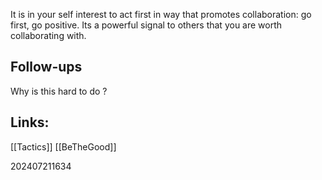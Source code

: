 It is in your self interest to act first in way that promotes collaboration: go first, go positive. Its a powerful signal to others that you are worth collaborating with. 


## Follow-ups
Why is this hard to do ?

## Links: 
[[Tactics]]
[[BeTheGood]]


202407211634

